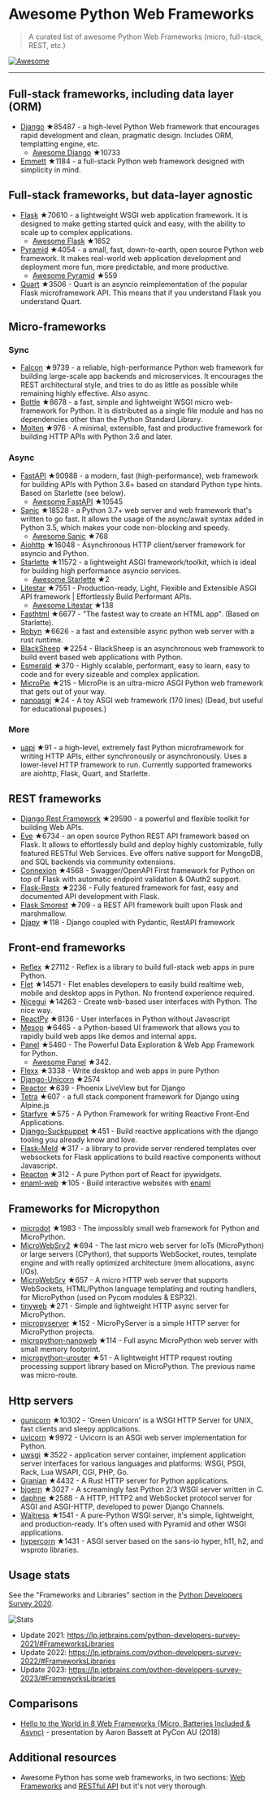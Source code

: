 # Awesome Python Web Frameworks


> A curated list of awesome Python Web Frameworks (micro, full-stack, REST, etc.)


[![Awesome](https://awesome.re/badge.svg)](https://awesome.re)

---

## Full-stack frameworks, including data layer (ORM)


- [Django](https://github.com/django/django) ★85487 - a high-level Python Web framework that encourages rapid development and clean, pragmatic design. Includes ORM, templatting engine, etc.
  - [Awesome Django](https://github.com/wsvincent/awesome-django) ★10733
- [Emmett](https://github.com/emmett-framework/emmett) ★1184 - a full-stack Python web framework designed with simplicity in mind.

## Full-stack frameworks, but data-layer agnostic

- [Flask](https://github.com/pallets/flask) ★70610 - a lightweight WSGI web application framework. It is designed to make getting started quick and easy, with the ability to scale up to complex applications.
  - [Awesome Flask](https://github.com/mjhea0/awesome-flask) ★1652
- [Pyramid](https://github.com/Pylons/pyramid) ★4054 - a small, fast, down-to-earth, open source Python web framework. It makes real-world web application development and deployment more fun, more predictable, and more productive.
  - [Awesome Pyramid](https://github.com/uralbash/awesome-pyramid) ★559
- [Quart](https://github.com/pallets/quart) ★3506 - Quart is an asyncio reimplementation of the popular Flask microframework API. This means that if you understand Flask you understand Quart.

## Micro-frameworks

### Sync

- [Falcon](https://github.com/falconry/falcon) ★9739 - a reliable, high-performance Python web framework for building large-scale app backends and microservices. It encourages the REST architectural style, and tries to do as little as possible while remaining highly effective. Also async.
- [Bottle](https://github.com/bottlepy/bottle) ★8678 - a fast, simple and lightweight WSGI micro web-framework for Python. It is distributed as a single file module and has no dependencies other than the Python Standard Library.
- [Molten](https://github.com/Bogdanp/molten) ★976 - A minimal, extensible, fast and productive framework for building HTTP APIs with Python 3.6 and later.

### Async

- [FastAPI](https://github.com/tiangolo/fastapi) ★90988 - a modern, fast (high-performance), web framework for building APIs with Python 3.6+ based on standard Python type hints. Based on Starlette (see below).
  - [Awesome FastAPI](https://github.com/mjhea0/awesome-fastapi) ★10545
- [Sanic](https://github.com/sanic-org/sanic) ★18528 - a Python 3.7+ web server and web framework that's written to go fast. It allows the usage of the async/await syntax added in Python 3.5, which makes your code non-blocking and speedy.
  - [Awesome Sanic](https://github.com/mekicha/awesome-sanic) ★768
- [Aiohttp](https://github.com/aio-libs/aiohttp) ★16048 - Asynchronous HTTP client/server framework for asyncio and Python.
- [Starlette](https://github.com/encode/starlette) ★11572 - a lightweight ASGI framework/toolkit, which is ideal for building high performance asyncio services.
  - [Awesome Starlette](https://github.com/sfermigier/awesome-starlette) ★2
- [Litestar](https://github.com/litestar-org/litestar) ★7551 - Production-ready, Light, Flexible and Extensible ASGI API framework | Effortlessly Build Performant APIs.
  - [Awesome Litestar](https://github.com/litestar-org/awesome-litestar) ★138
- [Fasthtml](https://github.com/AnswerDotAI/fasthtml) ★6677 - "The fastest way to create an HTML app". (Based on Starlette).
- [Robyn](https://github.com/sansyrox/robyn) ★6626 - a fast and extensible async python web server with a rust runtime.
- [BlackSheep](https://github.com/Neoteroi/BlackSheep) ★2254 - BlackSheep is an asynchronous web framework to build event based web applications with Python.
- [Esmerald](https://github.com/dymmond/esmerald) ★370 - Highly scalable, performant, easy to learn, easy to code and for every sizeable and complex application.
- [MicroPie](https://github.com/patx/micropie) ★215 - MicroPie is an ultra-micro ASGI Python web framework that gets out of your way.
- [nanoasgi](https://github.com/qweeze/nanoasgi) ★24 - A toy ASGI web framework (170 lines) (Dead, but useful for educational puposes.)


### More

- [uapi](https://github.com/Tinche/uapi) ★91 - a high-level, extremely fast Python microframework for writing HTTP APIs, either synchronously or asynchronously. Uses a lower-level HTTP framework to run. Currently supported frameworks are aiohttp, Flask, Quart, and Starlette.


## REST frameworks

- [Django Rest Framework](https://github.com/encode/django-rest-framework) ★29590 - a powerful and flexible toolkit for building Web APIs.
- [Eve](https://github.com/pyeve/eve) ★6734 - an open source Python REST API framework based on Flask. It allows to effortlessly build and deploy highly customizable, fully featured RESTful Web Services. Eve offers native support for MongoDB, and SQL backends via community extensions.
- [Connexion](https://github.com/zalando/connexion) ★4568 - Swagger/OpenAPI First framework for Python on top of Flask with automatic endpoint validation & OAuth2 support.
- [Flask-Restx](https://github.com/python-restx/flask-restx) ★2236 - Fully featured framework for fast, easy and documented API development with Flask.
- [Flask Smorest](https://github.com/marshmallow-code/flask-smorest) ★709 - a REST API framework built upon Flask and marshmallow.
- [Djapy](https://github.com/Bishwas-py/djapy) ★118 - Django coupled with Pydantic, RestAPI framework


## Front-end frameworks

- [Reflex](https://github.com/reflex-dev/reflex) ★27112 - Reflex is a library to build full-stack web apps in pure Python.
- [Flet](https://github.com/flet-dev/flet) ★14571 - Flet enables developers to easily build realtime web, mobile and desktop apps in Python. No frontend experience required.
- [Nicegui](https://github.com/zauberzeug/nicegui) ★14263 - Create web-based user interfaces with Python. The nice way.
- [ReactPy](https://github.com/reactive-python/reactpy) ★8136 - User interfaces in Python without Javascript
- [Mesop](https://github.com/google/mesop) ★6465 - a Python-based UI framework that allows you to rapidly build web apps like demos and internal apps.
- [Panel](https://github.com/holoviz/panel) ★5460 - The Powerful Data Exploration & Web App Framework for Python.
  - [Awesome Panel](https://awesome-panel.org/) ★342.
- [Flexx](https://github.com/flexxui/flexx) ★3338 -  Write desktop and web apps in pure Python
- [Django-Unicorn](https://github.com/adamghill/django-unicorn) ★2574
- [Reactor](https://github.com/edelvalle/reactor) ★639 -  Phoenix LiveView but for Django
- [Tetra](https://github.com/tetra-framework/tetra) ★607 - a full stack component framework for Django using Alpine.js
- [Starfyre](https://github.com/sansyrox/starfyre) ★575 - A Python Framework for writing Reactive Front-End Applications.
- [Django-Suckpuppet](https://github.com/jonathan-s/django-sockpuppet) ★451 - Build reactive applications with the django tooling you already know and love.
- [Flask-Meld](https://github.com/mikeabrahamsen/Flask-Meld) ★317 - a library to provide server rendered templates over websockets for Flask applications to build reactive components without Javascript.
- [Reacton](https://github.com/widgetti/reacton) ★312 - A pure Python port of React for ipywidgets.
- [enaml-web](https://github.com/codelv/enaml-web) ★105 - Build interactive websites with [enaml](https://github.com/nucleic/enaml)

## Frameworks for Micropython

- [microdot](https://github.com/miguelgrinberg/microdot) ★1983 - The impossibly small web framework for Python and MicroPython.
- [MicroWebSrv2](https://github.com/jczic/MicroWebSrv2) ★694 - The last micro web server for IoTs (MicroPython) or large servers (CPython), that supports WebSocket, routes, template engine and with really optimized architecture (mem allocations, async I/Os).
- [MicroWebSrv](https://github.com/jczic/MicroWebSrv) ★657 - A micro HTTP web server that supports WebSockets, HTML/Python language templating and routing handlers, for MicroPython (used on Pycom modules & ESP32).
- [tinyweb](https://github.com/belyalov/tinyweb) ★271 - Simple and lightweight HTTP async server for MicroPython.
- [micropyserver](https://github.com/troublegum/micropyserver) ★152 - MicroPyServer is a simple HTTP server for MicroPython projects.
- [micropython-nanoweb](https://github.com/hugokernel/micropython-nanoweb) ★114 - Full async MicroPython web server with small memory footprint.
- [micropython-urouter](https://github.com/whales-chen/micropython-urouter) ★51 - A lightweight HTTP request routing processing support library based on MicroPython. The previous name was micro-route.

## Http servers

- [gunicorn](https://github.com/benoitc/gunicorn) ★10302 - 'Green Unicorn' is a WSGI HTTP Server for UNIX, fast clients and sleepy applications.
- [uvicorn](https://github.com/encode/uvicorn) ★9972 - Uvicorn is an ASGI web server implementation for Python.
- [uwsgi](https://github.com/unbit/uwsgi) ★3522 - application server container, implement application server interfaces for various languages and platforms: WSGI, PSGI, Rack, Lua WSAPI, CGI, PHP, Go.
- [Granian](https://github.com/emmett-framework/granian) ★4432 - A Rust HTTP server for Python applications.
- [bjoern](https://github.com/jonashaag/bjoern) ★3027 - A screamingly fast Python 2/3 WSGI server written in C.
- [daphne](https://github.com/django/daphne) ★2588 - A HTTP, HTTP2 and WebSocket protocol server for ASGI and ASGI-HTTP, developed to power Django Channels.
- [Waitress](https://github.com/Pylons/waitress) ★1541 - A pure-Python WSGI server, it's simple, lightweight, and production-ready. It's often used with Pyramid and other WSGI applications.
- [hypercorn](https://github.com/pgjones/hypercorn) ★1431 - ASGI server based on the sans-io hyper, h11, h2, and wsproto libraries.

## Usage stats

See the "Frameworks and Libraries" section in the [Python Developers Survey 2020](https://www.jetbrains.com/lp/python-developers-survey-2020/).

![Stats](https://raw.githubusercontent.com/sfermigier/awesome-python-web-frameworks/main/python-web-frameworks-usage.png)

- Update 2021: <https://lp.jetbrains.com/python-developers-survey-2021/#FrameworksLibraries>
- Update 2022: <https://lp.jetbrains.com/python-developers-survey-2022/#FrameworksLibraries>
- Update 2023: <https://lp.jetbrains.com/python-developers-survey-2023/#FrameworksLibraries>


## Comparisons

- [Hello to the World in 8 Web Frameworks (Micro, Batteries Included & Async)](https://noti.st/aaronbassett/lK9Ah7/hello-to-the-world-in-8-web-frameworks-micro-batteries-included-async) - presentation by Aaron Bassett at PyCon AU (2018)


## Additional resources

- Awesome Python has some web frameworks, in two sections: [Web Frameworks](https://github.com/vinta/awesome-python#web-frameworks) and [RESTful API](https://github.com/vinta/awesome-python#restful-api) but it's not very thorough.
